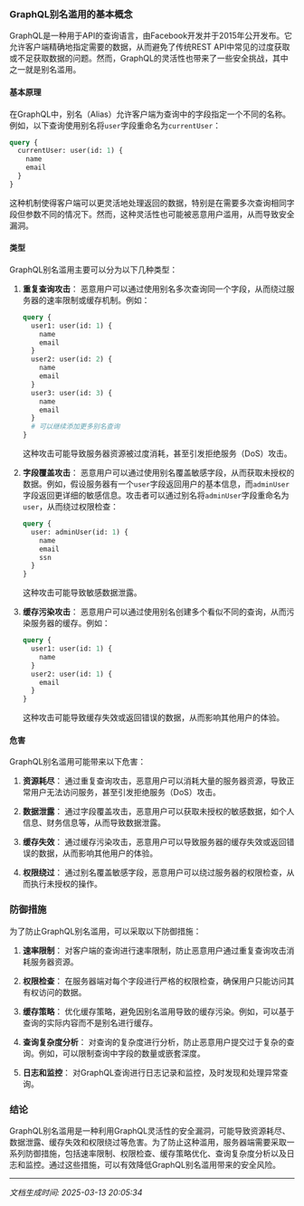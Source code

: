 ### GraphQL别名滥用的基本概念

GraphQL是一种用于API的查询语言，由Facebook开发并于2015年公开发布。它允许客户端精确地指定需要的数据，从而避免了传统REST API中常见的过度获取或不足获取数据的问题。然而，GraphQL的灵活性也带来了一些安全挑战，其中之一就是别名滥用。

#### 基本原理

在GraphQL中，别名（Alias）允许客户端为查询中的字段指定一个不同的名称。例如，以下查询使用别名将`user`字段重命名为`currentUser`：

```graphql
query {
  currentUser: user(id: 1) {
    name
    email
  }
}
```

这种机制使得客户端可以更灵活地处理返回的数据，特别是在需要多次查询相同字段但参数不同的情况下。然而，这种灵活性也可能被恶意用户滥用，从而导致安全漏洞。

#### 类型

GraphQL别名滥用主要可以分为以下几种类型：

1. **重复查询攻击**：
   恶意用户可以通过使用别名多次查询同一个字段，从而绕过服务器的速率限制或缓存机制。例如：

   ```graphql
   query {
     user1: user(id: 1) {
       name
       email
     }
     user2: user(id: 2) {
       name
       email
     }
     user3: user(id: 3) {
       name
       email
     }
     # 可以继续添加更多别名查询
   }
   ```

   这种攻击可能导致服务器资源被过度消耗，甚至引发拒绝服务（DoS）攻击。

2. **字段覆盖攻击**：
   恶意用户可以通过使用别名覆盖敏感字段，从而获取未授权的数据。例如，假设服务器有一个`user`字段返回用户的基本信息，而`adminUser`字段返回更详细的敏感信息。攻击者可以通过别名将`adminUser`字段重命名为`user`，从而绕过权限检查：

   ```graphql
   query {
     user: adminUser(id: 1) {
       name
       email
       ssn
     }
   }
   ```

   这种攻击可能导致敏感数据泄露。

3. **缓存污染攻击**：
   恶意用户可以通过使用别名创建多个看似不同的查询，从而污染服务器的缓存。例如：

   ```graphql
   query {
     user1: user(id: 1) {
       name
     }
     user2: user(id: 1) {
       email
     }
   }
   ```

   这种攻击可能导致缓存失效或返回错误的数据，从而影响其他用户的体验。

#### 危害

GraphQL别名滥用可能带来以下危害：

1. **资源耗尽**：
   通过重复查询攻击，恶意用户可以消耗大量的服务器资源，导致正常用户无法访问服务，甚至引发拒绝服务（DoS）攻击。

2. **数据泄露**：
   通过字段覆盖攻击，恶意用户可以获取未授权的敏感数据，如个人信息、财务信息等，从而导致数据泄露。

3. **缓存失效**：
   通过缓存污染攻击，恶意用户可以导致服务器的缓存失效或返回错误的数据，从而影响其他用户的体验。

4. **权限绕过**：
   通过别名覆盖敏感字段，恶意用户可以绕过服务器的权限检查，从而执行未授权的操作。

### 防御措施

为了防止GraphQL别名滥用，可以采取以下防御措施：

1. **速率限制**：
   对客户端的查询进行速率限制，防止恶意用户通过重复查询攻击消耗服务器资源。

2. **权限检查**：
   在服务器端对每个字段进行严格的权限检查，确保用户只能访问其有权访问的数据。

3. **缓存策略**：
   优化缓存策略，避免因别名滥用导致的缓存污染。例如，可以基于查询的实际内容而不是别名进行缓存。

4. **查询复杂度分析**：
   对查询的复杂度进行分析，防止恶意用户提交过于复杂的查询。例如，可以限制查询中字段的数量或嵌套深度。

5. **日志和监控**：
   对GraphQL查询进行日志记录和监控，及时发现和处理异常查询。

### 结论

GraphQL别名滥用是一种利用GraphQL灵活性的安全漏洞，可能导致资源耗尽、数据泄露、缓存失效和权限绕过等危害。为了防止这种滥用，服务器端需要采取一系列防御措施，包括速率限制、权限检查、缓存策略优化、查询复杂度分析以及日志和监控。通过这些措施，可以有效降低GraphQL别名滥用带来的安全风险。

---

*文档生成时间: 2025-03-13 20:05:34*











